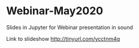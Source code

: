 # Webinar-May2020
Slides in Jupyter for Webinar presentation in sound

Link to slideshow http://tinyurl.com/ycctnm4q 
